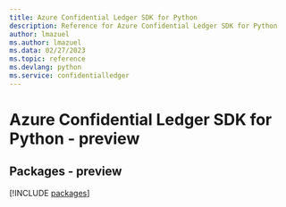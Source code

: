 ```yaml
---
title: Azure Confidential Ledger SDK for Python
description: Reference for Azure Confidential Ledger SDK for Python
author: lmazuel
ms.author: lmazuel
ms.data: 02/27/2023
ms.topic: reference
ms.devlang: python
ms.service: confidentialledger
---
```

# Azure Confidential Ledger SDK for Python - preview
## Packages - preview
[!INCLUDE [packages](confidential-ledger-index.md)]